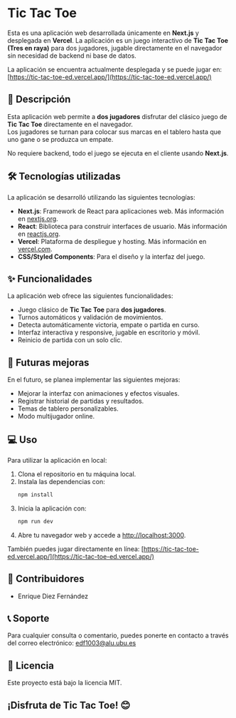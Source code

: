 # Tic Tac Toe  

Esta es una aplicación web desarrollada únicamente en **Next.js** y desplegada en **Vercel**. La aplicación es un juego interactivo de **Tic Tac Toe (Tres en raya)** para dos jugadores, jugable directamente en el navegador sin necesidad de backend ni base de datos.  

La aplicación se encuentra actualmente desplegada y se puede jugar en: [https://tic-tac-toe-ed.vercel.app/](https://tic-tac-toe-ed.vercel.app/)

## 📖 Descripción
Esta aplicación web permite a **dos jugadores** disfrutar del clásico juego de **Tic Tac Toe** directamente en el navegador.  
Los jugadores se turnan para colocar sus marcas en el tablero hasta que uno gane o se produzca un empate.  

No requiere backend, todo el juego se ejecuta en el cliente usando **Next.js**.

## 🛠️ Tecnologías utilizadas
La aplicación se desarrolló utilizando las siguientes tecnologías:

- **Next.js**: Framework de React para aplicaciones web. Más información en [nextjs.org](https://nextjs.org/).  
- **React**: Biblioteca para construir interfaces de usuario. Más información en [reactjs.org](https://reactjs.org/).  
- **Vercel**: Plataforma de despliegue y hosting. Más información en [vercel.com](https://vercel.com/).  
- **CSS/Styled Components**: Para el diseño y la interfaz del juego.  

## ✨ Funcionalidades
La aplicación web ofrece las siguientes funcionalidades:  

- Juego clásico de **Tic Tac Toe** para **dos jugadores**.  
- Turnos automáticos y validación de movimientos.  
- Detecta automáticamente victoria, empate o partida en curso.  
- Interfaz interactiva y responsive, jugable en escritorio y móvil.  
- Reinicio de partida con un solo clic.  

## 🚧 Futuras mejoras
En el futuro, se planea implementar las siguientes mejoras:  

- Mejorar la interfaz con animaciones y efectos visuales.  
- Registrar historial de partidas y resultados.  
- Temas de tablero personalizables.  
- Modo multijugador online.  

## 💻 Uso
Para utilizar la aplicación en local:  

1. Clona el repositorio en tu máquina local.  
2. Instala las dependencias con:  
   ```bash
   npm install
   ```  
3. Inicia la aplicación con:  
   ```bash
   npm run dev
   ```  
4. Abre tu navegador web y accede a [http://localhost:3000](http://localhost:3000).  

También puedes jugar directamente en línea: [https://tic-tac-toe-ed.vercel.app/](https://tic-tac-toe-ed.vercel.app/)

## 🤝 Contribuidores

* Enrique Diez Fernández

## 📞 Soporte

Para cualquier consulta o comentario, puedes ponerte en contacto a través del correo electrónico: [edf1003@alu.ubu.es](mailto:edf1003@alu.ubu.es)

## 📄 Licencia

Este proyecto está bajo la licencia MIT.

## ¡Disfruta de Tic Tac Toe! 😊
